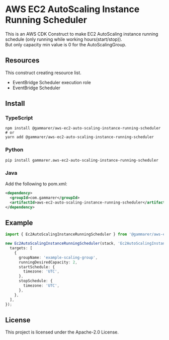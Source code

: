 # AWS EC2 AutoScaling Instance Running Scheduler

This is an AWS CDK Construct to make EC2 AutoScaling instance running schedule (only running while working hours(start/stop)).  
But only capacity min value is 0 for the AutoScalingGroup.

## Resources

This construct creating resource list.

- EventBridge Scheduler execution role
- EventBridge Scheduler

## Install

### TypeScript

```shell
npm install @gammarer/aws-ec2-auto-scaling-instance-running-scheduler 
# or
yarn add @gammarer/aws-ec2-auto-scaling-instance-running-scheduler
```

### Python

```shell
pip install gammarer.aws-ec2-auto-scaling-instance-running-scheduler
```

### Java

Add the following to pom.xml:

```xml
<dependency>
  <groupId>com.gammarer</groupId>
  <artifactId>aws-ec2-auto-scaling-instance-running-scheduler</artifactId>
</dependency>
```


## Example

```typescript
import { Ec2AutoScalingInstanceRunningScheduler } from '@gammarer/aws-ec2-auto-scaling-instance-running-scheduler';

new Ec2AutoScalingInstanceRunningScheduler(stack, 'Ec2AutoScalingInstanceRunningScheduler', {
  targets: [
    {
      groupName: 'example-scaling-group',
      runningDesiredCapacity: 2,
      startSchedule: {
        timezone: 'UTC',
      },
      stopSchedule: {
        timezone: 'UTC',
      },
    },
  ],
});

```

## License

This project is licensed under the Apache-2.0 License.






